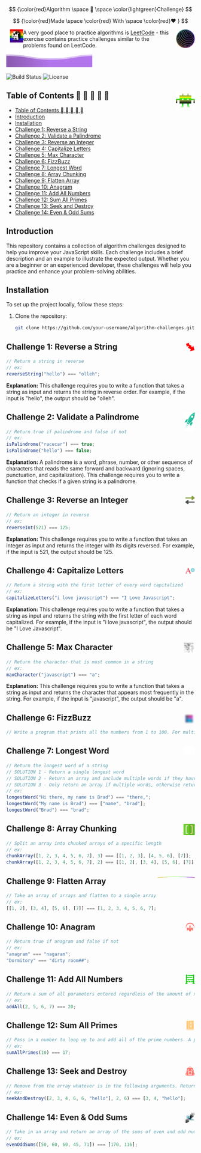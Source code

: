 $$
{\color{red}Algorithm \space 🔱  \space \color{lightgreen}Challenge}
$$

$$
{\color{red}Made \space \color{red} With \space \color{red}❤️ }
$$

<img src="./images/ted.png" alt="Algorithm Challenge" width="35" align="left" style="margin-left: 10px;" />
<img src="./images/4-small.png" alt="Algorithm Challenge" width="50" align="right" style="margin-left: 10px;" />

A very good place to practice algorithms is [LeetCode](https://leetcode.com) - this exercise contains practice challenges similar to the problems found on LeetCode.
![](images/gradientWave.svg)

![Build Status](https://img.shields.io/badge/build-passing-brightgreen)
![License](https://img.shields.io/badge/license-MIT-blue)

## Table of Contents 🏽 🏼 🏻 🏿 🏾<img src="./images/alien-green.svg" alt="Table of Content" width="50" align="right" style="margin-left: 10px" />

- [Table of Contents 🏽 🏼 🏻 🏿 🏾](#table-of-contents-----)
- [Introduction](#introduction)
- [Installation](#installation)
- [Challenge 1: Reverse a String ](#challenge-1-reverse-a-string-)
- [Challenge 2: Validate a Palindrome ](#challenge-2-validate-a-palindrome-)
- [Challenge 3: Reverse an Integer ](#challenge-3-reverse-an-integer-)
- [Challenge 4: Capitalize Letters ](#challenge-4-capitalize-letters-)
- [Challenge 5: Max Character ](#challenge-5-max-character-)
- [Challenge 6: FizzBuzz ](#challenge-6-fizzbuzz-)
- [Challenge 7: Longest Word ](#challenge-7-longest-word-)
- [Challenge 8: Array Chunking ](#challenge-8-array-chunking-)
- [Challenge 9: Flatten Array ](#challenge-9-flatten-array-)
- [Challenge 10: Anagram ](#challenge-10-anagram-)
- [Challenge 11: Add All Numbers ](#challenge-11-add-all-numbers-)
- [Challenge 12: Sum All Primes ](#challenge-12-sum-all-primes-)
- [Challenge 13: Seek and Destroy ](#challenge-13-seek-and-destroy-)
- [Challenge 14: Even \& Odd Sums ](#challenge-14-even--odd-sums-)

## Introduction

This repository contains a collection of algorithm challenges designed to help you improve your JavaScript skills. Each challenge includes a brief description and an example to illustrate the expected output. Whether you are a beginner or an experienced developer, these challenges will help you practice and enhance your problem-solving abilities.

## Installation

To set up the project locally, follow these steps:

1. Clone the repository:
   ```sh
   git clone https://github.com/your-username/algorithm-challenges.git
   ```

## Challenge 1: Reverse a String <img src="./images/reversed-red.svg" alt="Algorithm Challenge" width="25" align="right" style="margin-left: 10px;" />

```javascript
// Return a string in reverse
// ex:
reverseString("hello") === "olleh";
```

**Explanation:** This challenge requires you to write a function that takes a string as input and returns the string in reverse order. For example, if the input is "hello", the output should be "olleh".

## Challenge 2: Validate a Palindrome <img src="./images/png-3.png" alt="Algorithm Challenge" width="30" align="right" style="margin-left: 10px;" />

```javascript
// Return true if palindrome and false if not
// ex:
isPalindrome("racecar") === true;
isPalindrome("hello") === false;
```

**Explanation:** A palindrome is a word, phrase, number, or other sequence of characters that reads the same forward and backward (ignoring spaces, punctuation, and capitalization). This challenge requires you to write a function that checks if a given string is a palindrome.

## Challenge 3: Reverse an Integer <img src="./images/reversed-grey.svg" alt="Algorithm Challenge" width="25" align="right" style="margin-left: 10px;" />

```javascript
// Return an integer in reverse
// ex:
reverseInt(521) === 125;
```

**Explanation:** This challenge requires you to write a function that takes an integer as input and returns the integer with its digits reversed. For example, if the input is 521, the output should be 125.

## Challenge 4: Capitalize Letters <img src="./images/capitalized.svg" alt="Algorithm Challenge" width="25" align="right" style="margin-left: 10px;" />

```javascript
// Return a string with the first letter of every word capitalized
// ex:
capitalizeLetters("i love javascript") === "I Love Javascript";
```

**Explanation:** This challenge requires you to write a function that takes a string as input and returns the string with the first letter of each word capitalized. For example, if the input is "i love javascript", the output should be "I Love Javascript".

## Challenge 5: Max Character <img src="./images/png-1.png" alt="Algorithm Challenge" width="30" align="right" style="margin-left: 10px;" />

```javascript
// Return the character that is most common in a string
// ex:
maxCharacter("javascript") === "a";
```

**Explanation:** This challenge requires you to write a function that takes a string as input and returns the character that appears most frequently in the string. For example, if the input is "javascript", the output should be "a".

## Challenge 6: FizzBuzz <img src="./images/gradient.png" alt="Algorithm Challenge" width="30" align="right" style="margin-left: 10px;" />

```javascript
// Write a program that prints all the numbers from 1 to 100. For multiples of 3, instead of the number, print "Fizz", for multiples of 5 print "Buzz". For numbers which are multiples of both 3 and 5, print "FizzBuzz".
```

## Challenge 7: Longest Word <img src="./images/png-4.png" alt="Algorithm Challenge" width="30" align="right" style="margin-left: 10px;" />

```javascript
// Return the longest word of a string
// SOLUTION 1 - Return a single longest word
// SOLUTION 2 - Return an array and include multiple words if they have the same length
// SOLUTION 3 - Only return an array if multiple words, otherwise return a string
// ex:
longestWord("Hi there, my name is Brad") === "there,";
longestWord("My name is Brad") === ["name", "brad"];
longestWord("Brad") === "brad";
```

## Challenge 8: Array Chunking <img src="./images/brackets-green.svg" alt="Algorithm Challenge" width="30" align="right" style="margin-left: 10px;" />

```javascript
// Split an array into chunked arrays of a specific length
// ex:
chunkArray([1, 2, 3, 4, 5, 6, 7], 3) === [[1, 2, 3], [4, 5, 6], [7]];
chunkArray([1, 2, 3, 4, 5, 6, 7], 2) === [[1, 2], [3, 4], [5, 6], [7]];
```

## Challenge 9: Flatten Array <img src="./images/curve.png" alt="Algorithm Challenge" width="100" align="right" style="margin-left: 10px;" />

```javascript
// Take an array of arrays and flatten to a single array
// ex:
[[1, 2], [3, 4], [5, 6], [7]] === [1, 2, 3, 4, 5, 6, 7];
```

## Challenge 10: Anagram <img src="./images/barrier.svg" alt="Algorithm Challenge" width="25" align="right" style="margin-left: 10px;" />

```javascript
// Return true if anagram and false if not
// ex:
"anagram" === "nagaram";
"Dormitory" === "dirty room##";
```

## Challenge 11: Add All Numbers <img src="./images/abacus.svg" alt="Algorithm Challenge" width="25" align="right" style="margin-left: 10px;" />

```javascript
// Return a sum of all parameters entered regardless of the amount of numbers
// ex:
addAll(2, 5, 6, 7) === 20;
```

## Challenge 12: Sum All Primes <img src="./images/book.svg" alt="Algorithm Challenge" width="25" align="right" style="margin-left: 10px;" />

```javascript
// Pass in a number to loop up to and add all of the prime numbers. A prime number is a whole number greater than 1 whose only factors are 1 and itself
// ex:
sumAllPrimes(10) === 17;
```

## Challenge 13: Seek and Destroy <img src="./images/backpack-travel.svg" alt="Algorithm Challenge" width="25" align="right" style="margin-left: 10px;" />

```javascript
// Remove from the array whatever is in the following arguments. Return the leftover numbers in an array
// ex:
seekAndDestroy([2, 3, 4, 6, 6, "hello"], 2, 6) === [3, 4, "hello"];
```

## Challenge 14: Even & Odd Sums <img src="./images/png-2.png" alt="Algorithm Challenge" width="25" align="right" style="margin-left: 10px;" />

```javascript
// Take in an array and return an array of the sums of even and odd numbers
// ex:
evenOddSums([50, 60, 60, 45, 71]) === [170, 116];
```

$$
$$
